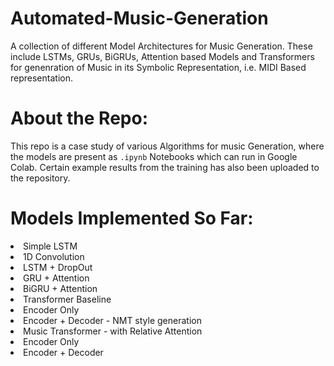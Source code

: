 # Automated-Music-Generation
A collection of different Model Architectures for Music Generation. These include LSTMs, GRUs, BiGRUs, Attention based Models and Transformers for genenration of Music in its Symbolic Representation, i.e. MIDI Based representation. 

# About the Repo:
This repo is a case study of various Algorithms for music Generation, where the models are present as `.ipynb` Notebooks which can run in Google Colab. Certain example results from the training has also been uploaded to the repository. 

# Models Implemented So Far:

<li> Simple LSTM </li>
<li> 1D Convolution </li>
<li> LSTM + DropOut </li>
<li> GRU + Attention </li>
<li> BiGRU + Attention</li>
<li> Transformer Baseline 
	<li> Encoder Only</li>
	<li> Encoder + Decoder - NMT style generation</li>
</li>
<li> Music Transformer - with Relative Attention
	<li> Encoder Only</li>
	<li> Encoder + Decoder</li>
</li>